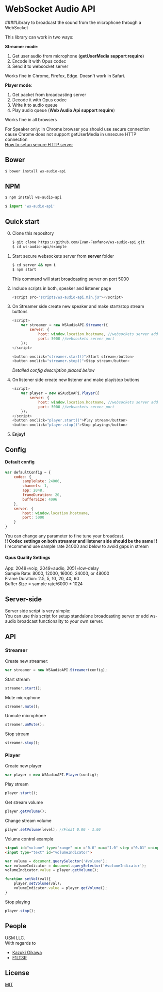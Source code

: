 WebSocket Audio API
====================
####Library to broadcast the sound from the microphone through a WebSocket

This library can work in two ways:  

**Streamer mode**:  
  1.  Get user audio from microphone (**getUserMedia support require**)  
  2.  Encode it with Opus codec  
  3.  Send it to websocket server  

Works fine in Chrome, Firefox, Edge. Doesn't work in Safari.  

**Player mode**:  
  1.  Get packet from broadcasting server  
  2.  Decode it with Opus codec  
  3.  Write it to audio queue  
  4.  Play audio queue (**Web Audio Api support require**)  

Works fine in all browsers  

 For Speaker only:
 In Chrome browser you should use secure connection cause Chrome does not support getUserMedia in unsecure HTTP connection  
 [How to setup secure HTTP server](https://docs.nodejitsu.com/articles/HTTP/servers/how-to-create-a-HTTPS-server) 

Bower
-----
```bash
$ bower install ws-audio-api
```

NPM
-----
```bash
$ npm install ws-audio-api
```

```js
$ import 'ws-audio-api'
```

Quick start
-----------
0. Clone this repository  
    ```bash
    $ git clone https://github.com/Ivan-Feofanov/ws-audio-api.git
    $ cd ws-audio-api/example
    ```

1. Start secure websockets server from **server** folder
    ```bash
    $ cd server && npm i
    $ npm start
    ```
    This command will start broadcasting server on port 5000

2. Include scripts in both, speaker and listener page
    ```js
    <script src="scripts/ws-audio-api.min.js"></script>
    ```

3. On Streamer side create new speaker and make start/stop stream buttons
    ```js
    <script>
        var streamer = new WSAudioAPI.Streamer({
            server: {
                host: window.location.hostname, //websockets server addres. In this example - localhost
                port: 5000 //websockets server port
        });
    </script>
    
    <button onclick="streamer.start()">Start stream</button>
    <button onclick="streamer.stop()">Stop stream</button>
    ```
    *Detailed config description placed below*

4. On listener side create new listener and make play/stop buttons
    ```js
    <script>
        var player = new WSAudioAPI.Player({
            server: {
                host: window.location.hostname, //websockets server addres. In this example - localhost
                port: 5000 //websockets server port
        });
    </script>
    <button onclick="player.start()">Play stream</button>
    <button onclick="player.stop()">Stop playing</button>
    ```

5. **Enjoy!**

Config
------

#### Default config
```js
var defaultConfig = { 
    codec: {
        sampleRate: 24000,
        channels: 1,
        app: 2048,
        frameDuration: 20,
        bufferSize: 4096
    },
    server: {
        host: window.location.hostname,
        port: 5000
    }
}
```

You can change any parameter to fine tune your broadcast.  
**!! Codec settings on both streamer and listener side should be the same !!**  
I recommend use sample rate 24000 and below to avoid gaps in stream  

#### Opus Quality Settings

App: 2048=voip, 2049=audio, 2051=low-delay  
Sample Rate: 8000, 12000, 16000, 24000, or 48000  
Frame Duration: 2.5, 5, 10, 20, 40, 60  
Buffer Size = sample rate/6000 * 1024  

Server-side
-----------
Server side script is very simple:  
You can use this script for setup standalone broadcasting server or add ws-audio broadcast functionality to your own server.

API
---

### Streamer

Create new streamer:
```js
var streamer = new WSAudioAPI.Streamer(config);
```

Start stream
```js
streamer.start();
```

Mute microphone
```js
streamer.mute();
```

Unmute microphone
```js
streamer.unMute();
```

Stop stream
```js
streamer.stop();
```

### Player

Create new player
```js
var player = new WSAudioAPI.Player(config);
```

Play stream
```js
player.start();
```

Get stream volume
```js
player.getVolume();
```

Change stream volume
```js
player.setVolume(level); //Float 0.00 - 1.00
```

Volume control example
```html
<input id="volume" type="range" min ="0.0" max="1.0" step ="0.01" oninput="setVol(this.value)" oninput="setVol(this.value)" style="-webkit-appearance: slider-vertical">
<input type="text" id="volumeIndicator">
```
```js
var volume = document.querySelector('#volume');
var volumeIndicator = document.querySelector('#volumeIndicator');
volumeIndicator.value = player.getVolume();

function setVol(val){
    player.setVolume(val);
    volumeIndicator.value = player.getVolume();
}
```

Stop playing
```js
player.stop();
```

## People
USM LLC.  
With regards to
  * [Kazuki Oikawa](https://github.com/kazuki/opus.js-sample/)
  * [F1LT3R](https://github.com/F1LT3R/voip-js)


## License

  [MIT](LICENSE)
